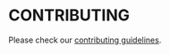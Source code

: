 # CONTRIBUTING

Please check our [contributing guidelines](https://handbook.vptech.eu/contributing/).
